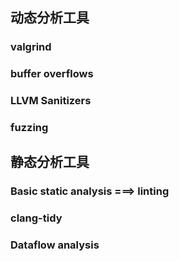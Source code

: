 ## 动态分析工具

### valgrind

### buffer overflows

### LLVM Sanitizers

### fuzzing

## 静态分析工具

### Basic static analysis ===> linting

### clang-tidy

### Dataflow analysis
